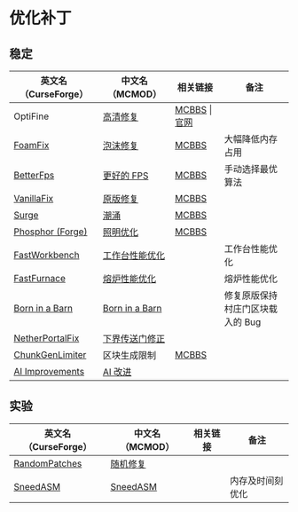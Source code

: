 # 优化补丁

## 稳定

| 英文名（CurseForge）                                                             | 中文名（MCMOD）                                        | 相关链接                                                                                   | 备注                             |
| -------------------------------------------------------------------------------- | ------------------------------------------------------ | ------------------------------------------------------------------------------------------ | -------------------------------- |
| OptiFine                                                                         | [高清修复](https://www.mcmod.cn/class/36.html)         | [MCBBS](https://www.mcbbs.net/thread-606019-1-1.html) \| [官网](https://optifine.net/home) |                                  |
| [FoamFix](https://www.curseforge.com/minecraft/mc-mods/foamfix-optimization-mod) | [泡沫修复](https://www.mcmod.cn/class/978.html)        | [MCBBS](https://www.mcbbs.net/thread-678442-1-1.html)                                      | 大幅降低内存占用                 |
| [BetterFps](https://www.curseforge.com/minecraft/mc-mods/betterfps)              | [更好的 FPS](https://www.mcmod.cn/class/1384.html)     | [MCBBS](https://www.mcbbs.net/thread-539780-1-1.html)                                      | 手动选择最优算法                 |
| [VanillaFix](https://www.curseforge.com/minecraft/mc-mods/vanillafix)            | [原版修复](https://www.mcmod.cn/class/1223.html)       | [MCBBS](https://www.mcbbs.net/thread-792493-1-1.html)                                      |                                  |
| [Surge](https:/surge/www.curseforge.com/minecraft/mc-mods/surge)                 | [潮涌](https://www.mcmod.cn/class/1478.html)           | [MCBBS](https://www.mcbbs.net/thread-923335-1-1.html)                                      |                                  |
| [Phosphor (Forge)](https://www.curseforge.com/minecraft/mc-mods/phosphor-forge)  | [照明优化](https://www.mcmod.cn/class/1766.html)       | [MCBBS](https://www.mcbbs.net/thread-853660-1-1.html)                                      |                                  |
| [FastWorkbench](https://www.curseforge.com/minecraft/mc-mods/fastworkbench)      | [工作台性能优化](https://www.mcmod.cn/class/1486.html) |                                                                                            | 工作台性能优化                   |
| [FastFurnace](https://www.curseforge.com/minecraft/mc-mods/fastfurnace)          | [熔炉性能优化](https://www.mcmod.cn/class/1485.html)   |                                                                                            | 熔炉性能优化                     |
| [Born in a Barn](https://www.curseforge.com/minecraft/mc-mods/born-in-a-barn)    | [Born in a Barn](https://www.mcmod.cn/class/1746.html) |                                                                                            | 修复原版保持村庄门区块载入的 Bug |
| [NetherPortalFix](https://www.curseforge.com/minecraft/mc-mods/netherportalfix)  | [下界传送门修正](https://www.mcmod.cn/class/811.html)  |                                                                                            |                                  |
| [ChunkGenLimiter](https://www.curseforge.com/minecraft/mc-mods/chunkgenlimited)  | 区块生成限制                                           | [MCBBS](https://www.curseforge.com/minecraft/mc-mods/chunkgenlimited)                      |                                  |
| [AI Improvements](https://www.curseforge.com/minecraft/mc-mods/ai-improvements)  | [AI 改进](https://www.mcmod.cn/class/1480.html)        |                                                                                            |                                  |

## 实验

| 英文名（CurseForge）                                                        | 中文名（MCMOD）                                  | 相关链接 | 备注             |
| --------------------------------------------------------------------------- | ------------------------------------------------ | -------- | ---------------- |
| [RandomPatches](https://www.curseforge.com/minecraft/mc-mods/randompatches) | [随机修复](https://www.mcmod.cn/class/2253.html) |          |                  |
| [SneedASM](https://www.curseforge.com/minecraft/mc-mods/sneedasm)           | [SneedASM](https://www.mcmod.cn/class/3848.html) |          | 内存及时间刻优化 |
